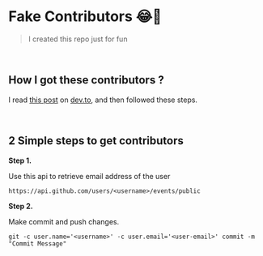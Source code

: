 # Fake Contributors 😂🤣

> I created this repo just for fun

<br />

## How I got these contributors ?

I read [this post](https://dev.to/martiliones/how-i-got-linus-torvalds-in-my-contributors-on-github-3k4g) on [dev.to](https://dev.to), and then followed these steps.

<br />

## 2 Simple steps to get contributors

__Step 1.__

Use this api to retrieve email address of the user

```
https://api.github.com/users/<username>/events/public
```

__Step 2.__

Make commit and push changes.

```
git -c user.name='<username>' -c user.email='<user-email>' commit -m "Commit Message"
```
